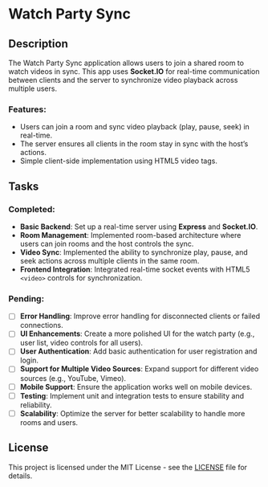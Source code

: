 # Watch Party Sync

## Description

The Watch Party Sync application allows users to join a shared room to watch videos in sync. This app uses **Socket.IO** for real-time communication between clients and the server to synchronize video playback across multiple users.

### Features:
- Users can join a room and sync video playback (play, pause, seek) in real-time.
- The server ensures all clients in the room stay in sync with the host’s actions.
- Simple client-side implementation using HTML5 video tags.


## Tasks

### Completed:
- **Basic Backend**: Set up a real-time server using **Express** and **Socket.IO**.
- **Room Management**: Implemented room-based architecture where users can join rooms and the host controls the sync.
- **Video Sync**: Implemented the ability to synchronize play, pause, and seek actions across multiple clients in the same room.
- **Frontend Integration**: Integrated real-time socket events with HTML5 `<video>` controls for synchronization.

### Pending:
- [ ] **Error Handling**: Improve error handling for disconnected clients or failed connections.
- [ ] **UI Enhancements**: Create a more polished UI for the watch party (e.g., user list, video controls for all users).
- [ ] **User Authentication**: Add basic authentication for user registration and login.
- [ ] **Support for Multiple Video Sources**: Expand support for different video sources (e.g., YouTube, Vimeo).
- [ ] **Mobile Support**: Ensure the application works well on mobile devices.
- [ ] **Testing**: Implement unit and integration tests to ensure stability and reliability.
- [ ] **Scalability**: Optimize the server for better scalability to handle more rooms and users.

## License

This project is licensed under the MIT License - see the [LICENSE](LICENSE) file for details.
